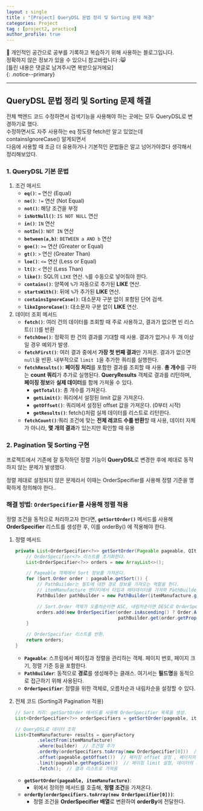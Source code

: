 ```yaml
---
layout : single
title : "[Project] QueryDSL 문법 정리 및 Sorting 문제 해결"
categories: Project
tag : [project2, practice]
author_profile: true
---
```


📌 개인적인 공간으로 공부를 기록하고 복습하기 위해 사용하는 블로그입니다. <br>
정확하지 않은 정보가 있을 수 있으니 참고바랍니다 :😸 <br>
[틀린 내용은 댓글로 남겨주시면 복받으실거에요]  
{: .notice--primary}

---

## QueryDSL 문법 정리 및 Sorting 문제 해결

전체 백엔드 코드 수정하면서 검색기능을 사용해야 하는 곳에는 모두 QueryDSL로 변경하기로 했다. <br> 수정하면서도 자주 사용하는 eq 정도랑 fetch만 알고 있었는데 containsIgnoreCase() 알게되면서 <br> 다음에 사용할 때 조금 더 유용하거나 기본적인 문법들은 알고 넘어가야겠다 생각해서 정리해보았다.

### 1. QueryDSL 기본 문법

1. 조건 메서드
    - **`eq()`**: `=` 연산 (Equal)
    - **`ne()`**: `!=` 연산 (Not Equal)
    - **`not()`**: 해당 조건을 부정
    - **`isNotNull()`**: `IS NOT NULL` 연산
    - **`in()`**: `IN` 연산
    - **`notIn()`**: `NOT IN` 연산
    - **`between(a,b)`**: `BETWEEN a AND b` 연산
    - **`goe()`**: `>=` 연산 (Greater or Equal)
    - **`gt()`**: `>` 연산 (Greater Than)
    - **`loe()`**: `<=` 연산 (Less or Equal)
    - **`lt()`**: `<` 연산 (Less Than)
    - **`like()`**: SQL의 `LIKE` 연산. `%`를 수동으로 넣어줘야 한다.
    - **`contains()`**: 양쪽에 `%`가 자동으로 추가된 **LIKE** 연산.
    - **`startsWith()`**: 뒤에 `%`가 추가된 **LIKE** 연산.
    - **`containsIgnoreCase()`**: 대소문자 구분 없이 포함된 단어 검색.
    - **`likeIgnoreCase()`**: 대소문자 구분 없이 **LIKE** 연산.
2. 데이터 조회 메서드
    - **`fetch()`**: 여러 건의 데이터를 조회할 때 주로 사용하고, 결과가 없으면 빈 리스트(`[]`)를 반환
    - **`fetchOne()`**: 정확히 한 건의 결과를 기대할 때 사용. 결과가 없거나 두 개 이상일 경우 예외가 발생.
    - **`fetchFirst()`**: 여러 결과 중에서 **가장 첫 번째 결과**만 가져온. 결과가 없으면 `null`을 반환. 내부적으로 `limit 1`을 추가한 쿼리를 실행한다.
    - **`fetchResults()`**: **페이징 처리**를 포함한 결과를 조회할 때 사용. **총 개수**를 구하는 **count 쿼리**가 추가로 실행된다. **QueryResults** 객체로 결과를 리턴하며, **페이징 정보**와 **실제 데이터**를 함께 가져올 수 있다.
        - **`getTotal()`**: 총 개수를 가져온다.
        - **`getLimit()`**: 쿼리에서 설정된 limit 값을 가져온다.
        - **`getOffset()`**: 쿼리에서 설정된 offset 값을 가져온다. (0부터 시작)
        - **`getResults()`**: fetch()처럼 실제 데이터를 리스트로 리턴한다.
    - **`fetchCount()`**:쿼리 조건에 맞는 **전체 레코드 수를 반환**할 때 사용, 데이터 자체가 아니라, **몇 개의 결과**가 있는지만 확인할 때 유용

### 2. Pagination 및 Sorting 구현

프로젝트에서 기존에 잘 동작하던 정렬 기능이 **QueryDSL**로 변경한 후에 제대로 동작하지 않는 문제가 발생했다.

정렬 제대로 설정되지 않은 문제라서 이때는 OrderSpecifier를 사용해 정렬 기준을 명확하게 정의해야 한다..

### 해결 방법: `OrderSpecifier`를 사용해 정렬 적용

정렬 조건을 동적으로 처리하고자 한다면, **`getSortOrder()`** 메서드를 사용해 **OrderSpecifier** 리스트를 생성한 후, 이를 orderBy() 에 적용해야 한다.

1. 정렬 메서드
    
    ```java
    private List<OrderSpecifier<?>> getSortOrder(Pageable pageable, QItemManufacture itemManufacture) {
        // OrderSpecifier<?> 리스트를 초기화한다.
        List<OrderSpecifier<?>> orders = new ArrayList<>();
    
        // Pageable 객체에서 Sort 정보를 가져온다.
        for (Sort.Order order : pageable.getSort()) {
            // PathBuilder는 필드에 대한 경로 정보를 가져오는 역할을 한다.
            // itemManufacture 엔티티에서 타입과 메타데이터를 가져와 PathBuilder를 생성.
            PathBuilder pathBuilder = new PathBuilder(itemManufacture.getType(), itemManufacture.getMetadata());
    
            // Sort.Order 객체가 오름차순이면 ASC, 내림차순이면 DESC로 OrderSpecifier를 추가한다.
            orders.add(new OrderSpecifier(order.isAscending() ? Order.ASC : Order.DESC,
                                          pathBuilder.get(order.getProperty())));
        }
    
        // OrderSpecifier 리스트를 반환.
        return orders;
    }
    ```
    
    - **`Pageable`**: 스프링에서 페이징과 정렬을 관리하는 객체. 페이지 번호, 페이지 크기, 정렬 기준 등을 포함한다.
    - **`PathBuilder`**: 동적으로 **경로**를 생성해주는 클래스. 여기서는 **필드명**을 동적으로 접근하기 위해 사용된다.
    - **`OrderSpecifier`**: 정렬을 위한 객체로, 오름차순과 내림차순을 설정할 수 있다.
2. 전체 코드 (Sorting과 Pagination 적용)
    
    ```java
    // Sort 처리: getSortOrder 메서드를 사용해 OrderSpecifier 목록을 생성.
    List<OrderSpecifier<?>> orderSpecifiers = getSortOrder(pageable, itemManufacture);
    
    // QueryDSL로 데이터 조회
    List<ItemManufacture> results = queryFactory
            .selectFrom(itemManufacture)
            .where(builder)  // 조건절 추가
            .orderBy(orderSpecifiers.toArray(new OrderSpecifier[0]))  // OrderSpecifier 배열로 정렬 조건 추가
            .offset(pageable.getOffset())  // 페이징 offset 설정 , 페이지의 시작점
            .limit(pageable.getPageSize())  // 페이징 limit 설정, 데이터의 개수
            .fetch();  // 결과 리스트로 가져옴
    ```
    
    - **`getSortOrder(pageable, itemManufacture)`**:
        - 위에서 정의한 메서드를 호출해, **정렬 조건**을 가져온다.
    - **`orderBy(orderSpecifiers.toArray(new OrderSpecifier[0]))`**:
        - 정렬 조건을 **OrderSpecifier 배열**로 변환하여 **orderBy**에 전달한다.




<br>
<br><br><br><br><br>